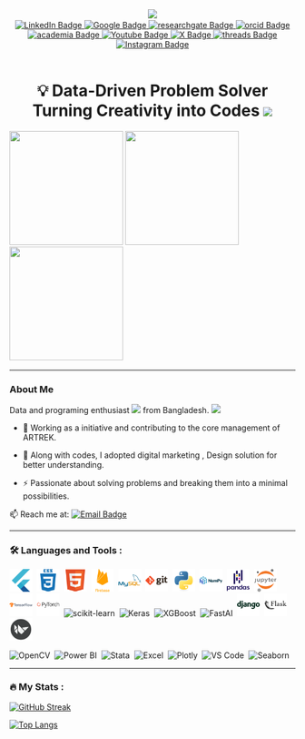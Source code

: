 <div id="header" align="center">
  <img src="https://github.com/EDGEofMRI/edgeofmri/blob/main/EDGEofMRI%20LOGO%20GIF%20280%20v%20trans.gif" width="200"/>
<div id="badges">
  <a href="https://linkedin.com/in/edgeofmri">
    <img src="https://img.shields.io/badge/-blue?style=for-the-badge&logo=linkedin&logoColor=white" alt="LinkedIn Badge"/>
  </a>
   <a href="https://g.dev/edgeofmri">
    <img src="https://img.shields.io/badge/Dev-yellow?style=for-the-badge&logo=Google&logoColor=white" alt="Google Badge"/>
  </a>
   <a href="https://researchgate.net/profile/Md-Islam-1337">
    <img src="https://img.shields.io/badge/-white?style=for-the-badge&logo=researchgate&logoColor=black" alt="researchgate Badge"/>
  </a>
    <a href="https://orcid.org/0000-0002-9442-6744">
    <img src="https://img.shields.io/badge/-green?style=for-the-badge&logo=orcid&logoColor=white" alt="orcid Badge"/>
  </a>
    <a href=["https://iiuc.academia.edu/EDGEofMRI">
    <img src="https://img.shields.io/badge/-white?style=for-the-badge&logo=academia&logoColor=black" alt="academia Badge"/>
  </a>
  <a href="https://youtube.com/@EDGEofMRI">
    <img src="https://img.shields.io/badge/-red?style=for-the-badge&logo=youtube&logoColor=white" alt="Youtube Badge"/>
  </a>
  <a href="https://x.com/EDGEofMRI">
    <img src="https://img.shields.io/badge/-black?style=for-the-badge&logo=X&logoColor=white" alt="X Badge"/>
  </a>
   <a href="https://threads.net/@edgeofmri">
    <img src="https://img.shields.io/badge/-black?style=for-the-badge&logo=threads&logoColor=white" alt="threads Badge"/>
  </a>
   <a href="https://www.instagram.com/EDGEofMRI">
    <img src="https://img.shields.io/badge/-purple?style=for-the-badge&logo=instagram&logoColor=white" alt="Instagram Badge"/>
  </a>
</div>
    <img src="https://komarev.com/ghpvc/?username=edgeofmri&style=flat-square&color=green" alt=""/>
</div>

<div align="center">
<h1>
  💡 Data-Driven Problem Solver Turning Creativity into Codes
  <img src="https://i.giphy.com/media/v1.Y2lkPTc5MGI3NjExMGZ5dXhlY2VpaXRzNWJuY29lZTNhczFtcXlya2dyd3gzajE3eHl3ZSZlcD12MV9pbnRlcm5hbF9naWZfYnlfaWQmY3Q9cw/nNvZTDJq8pSngnblOs/giphy.gif" width="50px"/>
</h1>
</div>

<div>
  <img src="https://i.giphy.com/media/v1.Y2lkPTc5MGI3NjExbWdkMzN2a3k2M2xiZ2xnZGdjbDZianB0c3c1eTVkMjd6OGt3NTN0eSZlcD12MV9pbnRlcm5hbF9naWZfYnlfaWQmY3Q9cw/WFZvB7VIXBgiz3oDXE/giphy.gif" width="200" height="200"/>
  <img src="https://i.giphy.com/media/v1.Y2lkPTc5MGI3NjExbTVxaXhkMnlkM294b3VnZXZtOHluNHZ2emplcGg0eDZ5c3oyYnZoZSZlcD12MV9pbnRlcm5hbF9naWZfYnlfaWQmY3Q9cw/jTBW1D0MTq1qpS9OKW/giphy.gif" width="200" height="200"/>
  <img src="https://i.giphy.com/media/v1.Y2lkPTc5MGI3NjExanQxZmJ0bHZ3d3pyYnFobmx3ZTMyeHRtamZzYmZkMXozeTFpNWR2eCZlcD12MV9pbnRlcm5hbF9naWZfYnlfaWQmY3Q9cw/SBdPT2iTwVx4etuhAf/giphy.gif" width="200" height="200"/>
</div>
</div>

---

### About Me 

Data and programing enthusiast  <img src="https://i.giphy.com/media/v1.Y2lkPTc5MGI3NjExMXltaDV0dGxkbWJpcTZodXZ5ZGd5czBzc2F6dWM5c2FjNGVnOGFjdiZlcD12MV9pbnRlcm5hbF9naWZfYnlfaWQmY3Q9cw/KSOb8g6WIzFHXEuwSA/giphy.gif" width="30"> from Bangladesh. <img src="https://i.giphy.com/media/v1.Y2lkPTc5MGI3NjExNHNnZHBycWMzNDB4M2xyeXBzN216cTI0MGt1Y2Z6cnpzMWJpcWZ5bSZlcD12MV9pbnRlcm5hbF9naWZfYnlfaWQmY3Q9cw/qVaNcBij0TE7xQ3U7y/giphy.gif" width="30">

- :telescope: Working as a initiative and contributing to the core management of ARTREK.

- :seedling: Along with codes, I adopted digital marketing , Design solution for better understanding.

- :zap: Passionate about solving problems and breaking them into a minimal possibilities.

📫 Reach me at: [![Email Badge](https://img.shields.io/badge/-Email-red?style=flat&logo=Gmail&logoColor=white)](mailto:mdrashadulislam@outlook.com)


---

### :hammer_and_wrench: Languages and Tools :

<div>
  <img src="https://github.com/devicons/devicon/blob/master/icons/flutter/flutter-original.svg" title="Flutter" alt="Flutter" width="40" height="40"/>&nbsp;
  <img src="https://github.com/devicons/devicon/blob/master/icons/css3/css3-plain-wordmark.svg" title="CSS3" alt="CSS" width="40" height="40"/>&nbsp;
  <img src="https://github.com/devicons/devicon/blob/master/icons/html5/html5-original.svg" title="HTML5" alt="HTML" width="40" height="40"/>&nbsp;
  <img src="https://github.com/devicons/devicon/blob/master/icons/firebase/firebase-plain-wordmark.svg" title="Firebase" alt="Firebase" width="40" height="40"/>&nbsp;
  <img src="https://github.com/devicons/devicon/blob/master/icons/mysql/mysql-original-wordmark.svg" title="MySQL" alt="MySQL" width="40" height="40"/>&nbsp;
  <img src="https://github.com/devicons/devicon/blob/master/icons/git/git-original-wordmark.svg" title="Git" alt="Git" width="40" height="40"/>&nbsp;
  <img src="https://github.com/devicons/devicon/blob/master/icons/python/python-original.svg" title="Python" alt="Python" width="40" height="40"/>&nbsp;
  <img src="https://github.com/devicons/devicon/blob/master/icons/numpy/numpy-original-wordmark.svg" title="NumPy" alt="NumPy" width="40" height="40"/>&nbsp;
  <img src="https://github.com/devicons/devicon/blob/master/icons/pandas/pandas-original-wordmark.svg" title="Pandas" alt="Pandas" width="40" height="40"/>&nbsp;
  <img src="https://github.com/devicons/devicon/blob/master/icons/jupyter/jupyter-original-wordmark.svg" title="Jupyter" alt="Jupyter" width="40" height="40"/>&nbsp;
  <img src="https://github.com/devicons/devicon/blob/master/icons/tensorflow/tensorflow-original-wordmark.svg" title="TensorFlow" alt="TensorFlow" width="40" height="40"/>&nbsp;
  <img src="https://github.com/devicons/devicon/blob/master/icons/pytorch/pytorch-original-wordmark.svg" title="PyTorch" alt="PyTorch" width="40" height="40"/>&nbsp;
  <img src="https://upload.wikimedia.org/wikipedia/commons/0/05/Scikit_learn_logo_small.svg" title="scikit-learn" alt="scikit-learn" width="40" height="40"/>&nbsp;
  <img src="https://upload.wikimedia.org/wikipedia/commons/a/ae/Keras_logo.svg" title="Keras" alt="Keras" width="40" height="40"/>&nbsp;
  <img src="https://upload.wikimedia.org/wikipedia/commons/6/69/XGBoost_logo.png" title="XGBoost" alt="XGBoost" width="40" height="40"/>&nbsp;
  <img src="https://lovellbrian.github.io/images/logo.png" title="FastAI" alt="FastAI" width="40" height="40"/>&nbsp;
  <img src="https://github.com/devicons/devicon/blob/master/icons/django/django-plain-wordmark.svg" title="Django" alt="Django" width="40" height="40"/>&nbsp;
  <img src="https://github.com/devicons/devicon/blob/master/icons/flask/flask-original-wordmark.svg" title="Flask" alt="Flask" width="40" height="40"/>&nbsp;
  <img src="https://github.com/kivy/kivy/blob/f34c43f235f35767ed04765a90d68b23807436ba/kivy/data/logo/kivy-icon-512.png" title="Kivy" alt="Kivy" width="40" height="40"/>&nbsp;
 
  <img src="https://opencv.org/wp-content/uploads/2020/07/OpenCV_logo_no_text_.png" title="OpenCV" alt="OpenCV" width="40" height="40"/>&nbsp;
  <img src="https://upload.wikimedia.org/wikipedia/commons/c/cf/New_Power_BI_Logo.svg" title="Power BI" alt="Power BI" width="40" height="40"/>&nbsp;
  <img src="https://cdn.icon-icons.com/icons2/2107/PNG/512/file_type_stata_icon_130148.png" title="Stata" alt="Stata" width="40" height="40"/>&nbsp;
  <img src="https://upload.wikimedia.org/wikipedia/commons/thumb/3/34/Microsoft_Office_Excel_%282019%E2%80%93present%29.svg/2203px-Microsoft_Office_Excel_%282019%E2%80%93present%29.svg.png" title="Excel" alt="Excel" width="40" height="40"/>&nbsp;
  <img src="https://cdn.icon-icons.com/icons2/2699/PNG/512/plot_ly_logo_icon_168902.png" title="Plotly" alt="Plotly" width="40" height="40"/>&nbsp;
  <img src="https://upload.wikimedia.org/wikipedia/commons/1/1c/Visual_Studio_Code_1.35_icon.png" title="VS Code" alt="VS Code" width="40" height="40"/>&nbsp;
  <img src="https://seaborn.pydata.org/_images/logo-tall-lightbg.svg" title="Seaborn" alt="Seaborn" width="40" height="40"/>&nbsp;
</div>




---

### :fire: My Stats :

[![GitHub Streak](http://github-readme-streak-stats.herokuapp.com?user=edgeofmri&theme=dark&background=000000)](https://git.io/streak-stats)

[![Top Langs](https://github-readme-stats.vercel.app/api/top-langs/?username=edgeofmri&layout=compact&theme=vision-friendly-dark)](https://github.com/anuraghazra/github-readme-stats)

